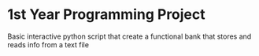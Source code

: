 # 1st Year Programming Project
Basic interactive python script that create a functional bank that stores and reads info from a text file

